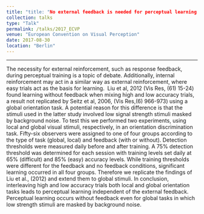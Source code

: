 ```yaml
---
title: "title: "No external feedback is needed for perceptual learning to occur in local and global orientation tasks."
collection: talks
type: "Talk"
permalink: /talks/2017_ECVP
venue: "European Convention on Visual Perception"
date: 2017-08-30
location: "Berlin"
---
```

** **

The necessity for external reinforcement, such as response feedback, during perceptual training is a topic of debate. Additionally, internal reinforcement may act in a similar way as external reinforcement, where easy trials act as the basis for learning.  Liu et al, 2012 (Vis Res, (61) 15-24) found learning without feedback when mixing high and low accuracy trials, a result not replicated by Seitz et al, 2006, (Vis Res,(6) 966-973) using a global orientation task. A potential reason for this difference is that the stimuli used in the latter study involved low signal strength stimuli masked by background noise. To test this we performed two experiments, using local and global visual stimuli, respectively, in an orientation discrimination task. Fifty-six observers were assigned to one of four groups according to the type of task (global, local) and feedback (with or without). Detection thresholds were measured daily before and after training. A 75% detection threshold was determined for each session with training levels set daily at 65% (difficult) and 85% (easy) accuracy levels. While training thresholds were different for the feedback and no feedback conditions, significant learning occurred in all four groups. Therefore we replicate the findings of Liu et al., (2012) and extend them to global stimuli. In conclusion, interleaving high and low accuracy trials both local and global orientation tasks leads to perceptual learning independent of the external feedback. Perceptual learning occurs without feedback even for global tasks in which low strength stimuli are masked by background noise.


